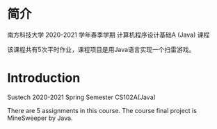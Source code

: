 # 简介
南方科技大学 2020-2021 学年春季学期 计算机程序设计基础A (Java) 课程

该课程共有5次平时作业，课程项目是用Java语言实现一个扫雷游戏。

# Introduction
Sustech 2020-2021 Spring Semester CS102A(Java)

There are 5 assignments in this course. The course final project is MineSweeper by Java.